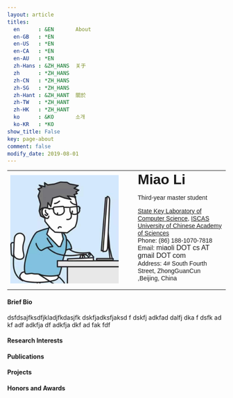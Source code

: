 ```yaml
---
layout: article
titles:
  en      : &EN       About
  en-GB   : *EN
  en-US   : *EN
  en-CA   : *EN
  en-AU   : *EN
  zh-Hans : &ZH_HANS  关于
  zh      : *ZH_HANS
  zh-CN   : *ZH_HANS
  zh-SG   : *ZH_HANS
  zh-Hant : &ZH_HANT  關於
  zh-TW   : *ZH_HANT
  zh-HK   : *ZH_HANT
  ko      : &KO       소개
  ko-KR   : *KO
show_title: False
key: page-about
comment: false
modify_date: 2019-08-01
---
```


<table>
<tr>
<td width="280">
    <div style="float:center">
      <img src="files/avatar.jpg" width="250">
    </div>
</td>
<td>
    <font face="Arial"> <b><font size="6.5">Miao Li</font></b></font>
    <p>
        <font face="Arial">
        <p> Third-year master student </p>
        <a href="http://lcs.ios.ac.cn/wiki/%E9%A6%96%E9%A1%B5">State Key Laboratory of Computer Science</a>, <a href="http://www.is.cas.cn/">ISCAS</a><br>
		<a href="http://www.ucas.ac.cn/">University of Chinese Academy of Sciences</a><br>
        Phone: (86) 188-1070-7818 <br>
        Email: <font size="3">miaoli DOT cs AT gmail DOT com</font><br>
        Address: 4# South Fourth Street, ZhongGuanCun ,Beijing, China 
        </font>
   </p>
</td>
</tr>
</table>

#### Brief Bio

dsfdsajfksdfjkladjfkdasjfk dskfjadksfjaksd f dskfj adkfad  dalfj dka f dsfk ad kf adf adkfja df adkfja dkf ad fak fdf 

#### Research Interests

#### Publications

#### Projects

#### Honors and Awards

